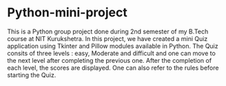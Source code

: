 # Python-mini-project
This is a Python group project done during 2nd semester of my B.Tech course at NIT Kurukshetra. In this project, we have created a mini Quiz application using Tkinter and Pillow modules available in Python. The Quiz consits of three levels : easy, Moderate and difficult and one can move to the next level after completing the previous one. After the completion of each level, the scores are displayed. One can also refer to the rules before starting the Quiz.
